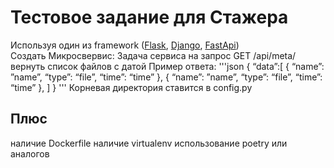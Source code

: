 # Тестовое задание для Стажера

Используя один из framework ([Flask](https://flask.palletsprojects.com/en/1.1.x/), [Django](https://www.djangoproject.com/), [FastApi](https://fastapi.tiangolo.com/))  
Создать Микросвервис:
    Задача сервиса на запрос GET /api/meta/<path> вернуть список файлов с датой
    Пример ответа:
    '''json
    {
        “data”:[
            {
                “name”: ”name”,
                “type”: “file”,
                “time”: “time”
            },
                    {
                        “name”: ”name”,
                        “type”: “file”,
                        “time”: “time”
            },
        ]
    } 
    '''
    Корневая директория ставится в config.py

## Плюс
наличие Dockerfile
наличие virtualenv
использование poetry или аналогов